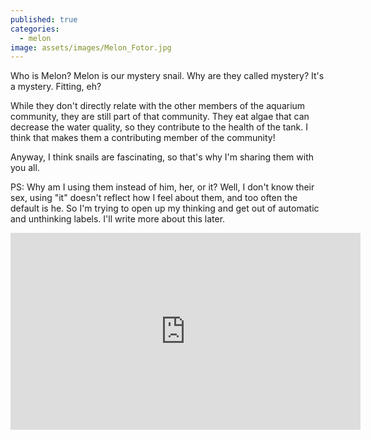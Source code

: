 ```yaml
---
published: true
categories:
  - melon
image: assets/images/Melon_Fotor.jpg  
---
```


Who is Melon?  Melon is our mystery snail. Why are they called mystery?  It's a mystery.  Fitting, eh? 

While they don't directly relate with the other members of the aquarium community, they are still part of that community. They eat algae that can decrease the water quality, so they contribute to the health of the tank.  I think that makes them a contributing member of the community!

Anyway, I think snails are fascinating, so that's why I'm sharing them with you all.

PS: Why am I using them instead of him, her, or it? Well, I don't know their sex, using "it" doesn't reflect how I feel about them, and too often the default is he. So I'm trying to open up my thinking and get out of automatic and unthinking labels. I'll write more about this later.

<iframe width="560" height="315" src="https://www.youtube.com/embed/sG9i8iEdmx4" frameborder="0" allow="accelerometer; autoplay; encrypted-media; gyroscope; picture-in-picture" allowfullscreen></iframe>
